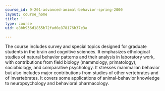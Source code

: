 ```yaml
---
course_id: 9-201-advanced-animal-behavior-spring-2000
layout: course_home
title: ''
type: course
uid: e8bb936d1855b72fad0e878176b37e3a

---
```

The course includes survey and special topics designed for graduate students in the brain and cognitive sciences. It emphasizes ethological studies of natural behavior patterns and their analysis in laboratory work, with contributions from field biology (mammology, primatology), sociobiology, and comparative psychology. It stresses mammalian behavior but also includes major contributions from studies of other vertebrates and of invertebrates. It covers some applications of animal-behavior knowledge to neuropsychology and behavioral pharmacology.
